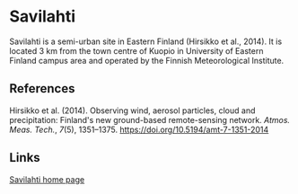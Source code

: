 # Savilahti

Savilahti is a semi-urban site in Eastern Finland (Hirsikko et al., 2014). It
is located 3&nbsp;km from the town centre of Kuopio in University of Eastern
Finland campus area and operated by the Finnish Meteorological Institute.

## References

Hirsikko et al. (2014). Observing wind, aerosol particles, cloud and
precipitation: Finland's new ground-based remote-sensing network. _Atmos. Meas.
Tech._, _7_(5), 1351–1375. <https://doi.org/10.5194/amt-7-1351-2014>

## Links

[Savilahti home page](https://en.ilmatieteenlaitos.fi/kuopio-measurement-stations)
